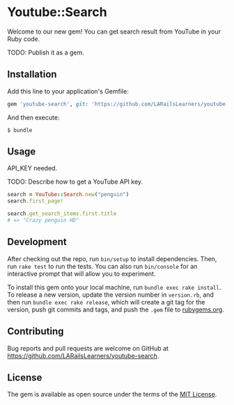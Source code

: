 # Youtube::Search

Welcome to our new gem! You can get search result from YouTube in your Ruby code.

TODO: Publish it as a gem.

## Installation

Add this line to your application's Gemfile:

```ruby
gem 'youtube-search', git: 'https://github.com/LARailsLearners/youtube-search.git'
```

And then execute:

    $ bundle

## Usage

API_KEY needed.

TODO: Describe how to get a YouTube API key.

```rb
search = YouTube::Search.new("penguin")
search.first_page!

search.get_search_items.first.title
# => "Crazy penguin HD"
```

## Development

After checking out the repo, run `bin/setup` to install dependencies. Then, run `rake test` to run the tests. You can also run `bin/console` for an interactive prompt that will allow you to experiment.

To install this gem onto your local machine, run `bundle exec rake install`. To release a new version, update the version number in `version.rb`, and then run `bundle exec rake release`, which will create a git tag for the version, push git commits and tags, and push the `.gem` file to [rubygems.org](https://rubygems.org).

## Contributing

Bug reports and pull requests are welcome on GitHub at https://github.com/LARailsLearners/youtube-search.


## License

The gem is available as open source under the terms of the [MIT License](http://opensource.org/licenses/MIT).

